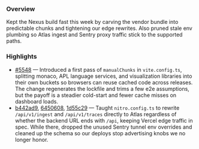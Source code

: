 ### Overview
Kept the Nexus build fast this week by carving the vendor bundle into predictable chunks and tightening our edge rewrites. Also pruned stale env plumbing so Atlas ingest and Sentry proxy traffic stick to the supported paths.

### Highlights
- [#5548](https://github.com/axiomhq/app/pull/5548) — Introduced a first pass of `manualChunks` in `vite.config.ts`, splitting monaco, APL language services, and visualization libraries into their own buckets so browsers can reuse cached code across releases. The change regenerates the lockfile and trims a few e2e assumptions, but the payoff is a steadier cold-start and fewer cache misses on dashboard loads.
- [b442ad9](https://github.com/axiomhq/app/commit/b442ad9b147b8746b2222d91eb31d83047b1dfa1), [6450608](https://github.com/axiomhq/app/commit/645060863111b464b4739f51d950d818f57d848a), [1d55c29](https://github.com/axiomhq/app/commit/1d55c29d7387039bbb391cefeadb1718f3e7fca6) — Taught `nitro.config.ts` to rewrite `/api/v1/ingest` and `/api/v1/traces` directly to Atlas regardless of whether the backend URL ends with `/api`, keeping Vercel edge traffic in spec. While there, dropped the unused Sentry tunnel env overrides and cleaned up the schema so our deploys stop advertising knobs we no longer honor.

